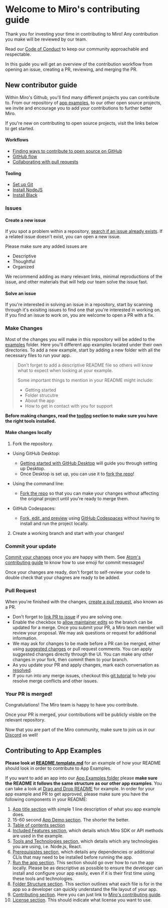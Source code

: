 # Welcome to Miro's contributing guide

Thank you for investing your time in contributing to Miro! Any contribution you make will be reviewed by our team.

Read our [Code of Conduct](./CODE_OF_CONDUCT.md) to keep our community approachable and respectable.

In this guide you will get an overview of the contribution workflow from opening an issue, creating a PR, reviewing, and merging the PR.

## New contributor guide

Within Miro's Github, you'll find many different projects you can contribute to. From our repository of [app examples](https://github.com/miroapp/app-examples), to our other open source projects, we invite and encourage you to add your contributions to further better Miro.

If you're new on contributing to open source projects, visit the links below to get started.

#### Workflows

- [Finding ways to contribute to open source on GitHub](https://docs.github.com/en/get-started/exploring-projects-on-github/finding-ways-to-contribute-to-open-source-on-github)
- [GitHub flow](https://docs.github.com/en/get-started/quickstart/github-flow)
- [Collaborating with pull requests](https://docs.github.com/en/github/collaborating-with-pull-requests)

#### Tooling

- [Set up Git](https://docs.github.com/en/get-started/quickstart/set-up-git)
- [Install NodeJS](https://nodejs.org/en/download/)
- [Install Black](https://black.readthedocs.io/en/stable/)

### Issues

#### Create a new issue

If you spot a problem within a repository, [search if an issue already exists](https://docs.github.com/en/github/searching-for-information-on-github/searching-on-github/searching-issues-and-pull-requests#search-by-the-title-body-or-comments). If a related issue doesn't exist, you can open a new issue.

Please make sure any added issues are

- Descriptive
- Thoughtful
- Organized

We recommend adding as many relevant links, minimal reproductions of the issue, and other materials that will help our team solve the issue fast.

#### Solve an issue

If you're interested in solving an issue in a repository, start by scanning through it's exisiting issues to find one that you're interested in working on. If you find an issue to work on, you are welcome to open a PR with a fix.

### Make Changes

Most of the changes you will make in this repository will be added to the [examples](/examples/) folder. Here you'll different app examples located under their own directories. To add a new example, start by adding a new folder with all the necessary files to run your app.

> Don't forget to add a descriptive README file so others will know what to expect when looking at your example.
>
> Some important things to mention in your README might include:
>
> - Getting started
> - Folder strucutre
> - About the app
> - How to get in contact with you for support

**Before making changes, read the [tooling](#tooling) section to make sure you have the right tools installed.**

#### Make changes locally

1. Fork the repository.

- Using GitHub Desktop:

  - [Getting started with GitHub Desktop](https://docs.github.com/en/desktop/installing-and-configuring-github-desktop/getting-started-with-github-desktop) will guide you through setting up Desktop.
  - Once Desktop is set up, you can use it to [fork the repo](https://docs.github.com/en/desktop/contributing-and-collaborating-using-github-desktop/cloning-and-forking-repositories-from-github-desktop)!

- Using the command line:

  - [Fork the repo](https://docs.github.com/en/github/getting-started-with-github/fork-a-repo#fork-an-example-repository) so that you can make your changes without affecting the original project until you're ready to merge them.

- GitHub Codespaces:
  - [Fork, edit, and preview](https://docs.github.com/en/free-pro-team@latest/github/developing-online-with-codespaces/creating-a-codespace) using [GitHub Codespaces](https://github.com/features/codespaces) without having to install and run the project locally.

2. Create a working branch and start with your changes!

### Commit your update

[Commit your changes](https://github.com/git-guides/git-commit) once you are happy with them. See [Atom's contributing guide](https://github.com/atom/atom/blob/master/CONTRIBUTING.md#git-commit-messages) to know how to use emoji for commit messages!

Once your changes are ready, don't forget to self-review your code to double check that your chagnes are ready to be added.

### Pull Request

When you're finished with the changes, [create a pull request](https://docs.github.com/en/pull-requests/collaborating-with-pull-requests/proposing-changes-to-your-work-with-pull-requests/creating-a-pull-request), also known as a PR.

- Don't forget to [link PR to issue](https://docs.github.com/en/issues/tracking-your-work-with-issues/linking-a-pull-request-to-an-issue) if you are solving one.
- Enable the checkbox to [allow maintainer edits](https://docs.github.com/en/github/collaborating-with-issues-and-pull-requests/allowing-changes-to-a-pull-request-branch-created-from-a-fork) so the branch can be updated for a merge.
  Once you submit your PR, a Miro team member will review your proposal. We may ask questions or request for additional information.
- We may ask for changes to be made before a PR can be merged, either using [suggested changes](https://docs.github.com/en/github/collaborating-with-issues-and-pull-requests/incorporating-feedback-in-your-pull-request) or pull request comments. You can apply suggested changes directly through the UI. You can make any other changes in your fork, then commit them to your branch.
- As you update your PR and apply changes, mark each conversation as [resolved](https://docs.github.com/en/github/collaborating-with-issues-and-pull-requests/commenting-on-a-pull-request#resolving-conversations).
- If you run into any merge issues, checkout this [git tutorial](https://lab.github.com/githubtraining/managing-merge-conflicts) to help you resolve merge conflicts and other issues.

### Your PR is merged!

Congratulations! The Miro team is happy to have you contribute.

Once your PR is merged, your contributions will be publicly visible on the relevant repository.

Now that you are part of the Miro community, make sure to join us in our [Discord](https://bit.ly/miro-developers) as well!

## Contributing to App Examples

<b>Please look at [README.template.md](https://github.com/miroapp/app-examples/blob/main/README.template.md)</b> for an example of
how your README should look in order to contribute to App Examples.

If you want to add an app into our [App Examples folder](https://github.com/miroapp/app-examples/tree/main/examples) please
<b>make sure the README it follows the same structure as our other app examples</b>. You can take a look at [Drag and Drop
README](https://github.com/miroapp/app-examples/tree/main/examples/drag-and-drop) for example. In order for your app
example and PR to get approved, please make sure you have the following components in your README:

1. [App title section](https://github.com/miroapp/app-examples/tree/main/examples/drag-and-drop#miro-drag-and-drop-app) with simple 1 line description of what you app example does.
2. 15-60 second [App Demo section](https://github.com/miroapp/app-examples/tree/main/examples/drag-and-drop#-app-demo). The shorter the better.
3. [Table of contents section](https://github.com/miroapp/app-examples/tree/main/examples/drag-and-drop#-table-of-contents)
4. [Included Features section](https://github.com/miroapp/app-examples/tree/main/examples/drag-and-drop#features), which details which Miro SDK or API methods are used in the example.
5. [Tools and Technologies section](https://github.com/miroapp/app-examples/tree/main/examples/drag-and-drop#tools), which details which any technologies you are using, i.e. Node.js, React.
6. [Prerequisistes section](https://github.com/miroapp/app-examples/tree/main/examples/drag-and-drop#prerequisites), which details any dependencies or additional CLIs that may need to be installed before running the app.
7. [Run the app section](https://github.com/miroapp/app-examples/tree/main/examples/drag-and-drop#run). This section should go over how to run the app locally. Please be as descriptive as possible to ensure the developer can install
   and configure your app easily, even if it is their first time using these tools and technologies.
8. [Folder Structure section](https://github.com/miroapp/app-examples/tree/main/examples/drag-and-drop#folder). This section outlines what each file is for in the app so a developer can quickly
   understand the file layout of your app.
9. [Contributing section](https://github.com/miroapp/app-examples/tree/main/examples/drag-and-drop#contributing). Here you
   can just link to [Miro's contributing guide](https://github.com/miroapp/app-examples/blob/main/CONTRIBUTING.md).
10. [License section](https://github.com/miroapp/app-examples/tree/main/examples/drag-and-drop#license). This should
    indicate what license you want to use.
